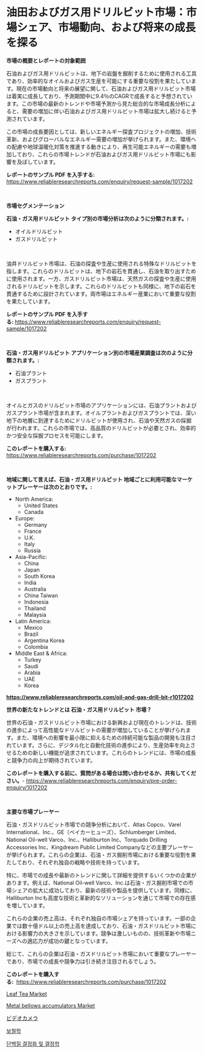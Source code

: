 <p><h1>油田およびガス用ドリルビット市場：市場シェア、市場動向、および将来の成長を探る</h1></p><p><strong>市場の概要とレポートの対象範囲</strong></p>
<p><p>石油およびガス用ドリルビットは、地下の岩盤を掘削するために使用される工具であり、効率的なオイルおよびガス生産を可能にする重要な役割を果たしています。現在の市場動向と将来の展望に関して、石油およびガス用ドリルビット市場は着実に成長しており、予測期間中に9.4％のCAGRで成長すると予想されています。この市場の最新のトレンドや市場予測から見た総合的な市場成長分析によると、需要の増加に伴い石油およびガス用ドリルビット市場は拡大し続けると予測されています。</p><p>この市場の成長要因としては、新しいエネルギー探査プロジェクトの増加、技術革新、およびグローバルなエネルギー需要の増加が挙げられます。また、環境への配慮や地球温暖化対策を推進する動きにより、再生可能エネルギーの需要も増加しており、これらの市場トレンドが石油およびガス用ドリルビット市場にも影響を及ぼしています。</p></p>
<p><strong>レポートのサンプル PDF を入手する:</strong> <a href="https://www.reliableresearchreports.com/enquiry/request-sample/1017202">https://www.reliableresearchreports.com/enquiry/request-sample/1017202</a></p>
<p>&nbsp;</p>
<p><strong>市場セグメンテーション</strong></p>
<p><strong>石油・ガス用ドリルビット タイプ別の市場分析は次のように分類されます。:</strong></p>
<p><ul><li>オイルドリルビット</li><li>ガスドリルビット</li></ul></p>
<p>&nbsp;</p>
<p><p>油井ドリルビット市場は、石油の探査や生産に使用される特殊なドリルビットを指します。これらのドリルビットは、地下の岩石を貫通し、石油を取り出すために使用されます。一方、ガスドリルビット市場は、天然ガスの探査や生産に使用されるドリルビットを示します。これらのドリルビットも同様に、地下の岩石を貫通するために設計されています。両市場はエネルギー産業において重要な役割を果たしています。</p></p>
<p><strong>レポートのサンプル PDF を入手する:</strong>&nbsp;<a href="https://www.reliableresearchreports.com/enquiry/request-sample/1017202">https://www.reliableresearchreports.com/enquiry/request-sample/1017202</a></p>
<p>&nbsp;</p>
<p><strong> 石油・ガス用ドリルビット アプリケーション別の市場産業調査は次のように分類されます。:</strong></p>
<p><ul><li>石油プラント</li><li>ガスプラント</li></ul></p>
<p>&nbsp;</p>
<p><p>オイルとガスのドリルビット市場のアプリケーションには、石油プラントおよびガスプラント市場が含まれます。オイルプラントおよびガスプラントでは、深い地下の地層に到達するためにドリルビットが使用され、石油や天然ガスの採掘が行われます。これらの市場では、高品質のドリルビットが必要とされ、効率的かつ安全な採掘プロセスを可能にします。</p></p>
<p><strong>このレポートを購入する:</strong>&nbsp; <a href="https://www.reliableresearchreports.com/purchase/1017202">https://www.reliableresearchreports.com/purchase/1017202</a></p>
<p>&nbsp;</p>
<p><strong>地域に関して言えば、石油・ガス用ドリルビット 地域ごとに利用可能なマーケットプレーヤーは次のとおりです。:</strong></p>
<p><ul>
    <li>
        North America:
        <ul>
            <li>United States</li>
            <li>Canada</li>
        </ul>
    </li>
    <li>
        Europe:
        <ul>
            <li>Germany</li>
            <li>France</li>
            <li>U.K.</li>
            <li>Italy</li>
            <li>Russia</li>
        </ul>
    </li>
    <li>
        Asia-Pacific:
        <ul>
            <li>China</li>
            <li>Japan</li>
            <li>South Korea</li>
            <li>India</li>
            <li>Australia</li>
            <li>China Taiwan</li>
            <li>Indonesia</li>
            <li>Thailand</li>
            <li>Malaysia</li>
        </ul>
    </li>
    <li>
        Latin America:
        <ul>
            <li>Mexico</li>
            <li>Brazil</li>
            <li>Argentina Korea</li>
            <li>Colombia</li>
        </ul>
    </li>
    <li>
        Middle East & Africa:
        <ul>
            <li>Turkey</li>
            <li>Saudi</li>
            <li>Arabia</li>
            <li>UAE</li>
            <li>Korea</li>
        </ul>
    </li>
    </ul></p>
<p><strong><a href="https://www.reliableresearchreports.com/oil-and-gas-drill-bit-r1017202">https://www.reliableresearchreports.com/oil-and-gas-drill-bit-r1017202</a></strong>&nbsp;</p>
<p><strong>世界の新たなトレンドとは 石油・ガス用ドリルビット 市場？</strong></p>
<p><p>世界の石油・ガスドリルビット市場における新興および現在のトレンドは、技術の進歩によって高性能なドリルビットの需要が増加していることが挙げられます。また、環境への影響を最小限に抑えるための持続可能な製品の開発も注目されています。さらに、デジタル化と自動化技術の進歩により、生産効率を向上させるための新しい機能が追求されています。これらのトレンドには、市場の成長と競争力の向上が期待されています。</p></p>
<p><strong>このレポートを購入する前に、質問がある場合は問い合わせるか、共有してください。</strong>- <a href="https://www.reliableresearchreports.com/enquiry/pre-order-enquiry/1017202">https://www.reliableresearchreports.com/enquiry/pre-order-enquiry/1017202</a></p>
<p>&nbsp;</p>
<p><strong>主要な市場プレーヤー</strong></p>
<p><p>石油・ガスドリルビット市場での競争分析において、Atlas Copco、Varel International、Inc.、GE（ベイカーヒューズ）、Schlumberger Limited、National Oil-well Varco、Inc.、Halliburton Inc、Torquado Drilling Accessories Inc、Kingdream Public Limited Companyなどの主要プレーヤーが挙げられます。これらの企業は、石油・ガス掘削市場における重要な役割を果たしており、それぞれ独自の戦略や技術を持っています。</p><p>特に、市場での成長や最新のトレンドに関して詳細を提供するいくつかの企業があります。例えば、National Oil-well Varco、Inc.は石油・ガス掘削市場での市場シェアの拡大に成功しており、最新の技術や製品を提供しています。同様に、Halliburton Incも高度な技術と革新的なソリューションを通じて市場での存在感を増しています。</p><p>これらの企業の売上高は、それぞれ独自の市場シェアを持っています。一部の企業では数十億ドル以上の売上高を達成しており、石油・ガスドリルビット市場における影響力の大きさを示しています。競争は激しいものの、技術革新や市場ニーズへの適応力が成功の鍵となっています。</p><p>総じて、これらの企業は石油・ガスドリルビット市場において重要なプレーヤーであり、市場での成長や競争力は引き続き注目されるでしょう。</p></p>
<p><strong>このレポートを購入する:</strong>&nbsp;&nbsp;<a href="https://www.reliableresearchreports.com/purchase/1017202">https://www.reliableresearchreports.com/purchase/1017202</a></p>
<p><p><a href="https://github.com/globismark/Market-Research-Report-List-2/blob/main/leaf-tea-market.md">Leaf Tea Market</a></p><p><a href="https://view.publitas.com/reportprime-1/metal-bellows-accumulators-market-size-2024-2031-global-industrial-analysis-key-geographical-regions-market-share-top-key-players-product-types-and-forecast-research-report/">Metal bellows accumulators Market</a></p><p><a href="https://github.com/cbigkbh02719/Market-Research-Report-List-1/blob/main/126295018423.md">ビデオカメラ</a></p><p><a href="https://github.com/vs10l4sfg5c/Market-Research-Report-List-1/blob/main/917677716908.md">보철학</a></p><p><a href="https://github.com/Skyleitney456456/Market-Research-Report-List-1/blob/main/153141816909.md">단백질 결정화 및 결정학</a></p></p>
